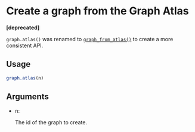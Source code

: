 # Create a graph from the Graph Atlas

**\[deprecated\]**

`graph.atlas()` was renamed to
[`graph_from_atlas()`](https://r.igraph.org/reference/graph_from_atlas.md)
to create a more consistent API.

## Usage

``` r
graph.atlas(n)
```

## Arguments

- n:

  The id of the graph to create.
